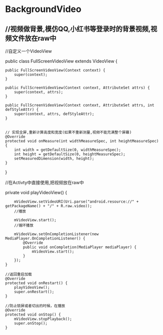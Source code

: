 # BackgroundVideo
//视频做背景,模仿QQ,小红书等登录时的背景视频,视频文件放在raw中
----
//自定义一个VideoView 

public class FullScreenVideoView extends VideoView {

    public FullScreenVideoView(Context context) {
        super(context);
    }

    public FullScreenVideoView(Context context, AttributeSet attrs) {
        super(context, attrs);
    }

    public FullScreenVideoView(Context context, AttributeSet attrs, int defStyleAttr) {
        super(context, attrs, defStyleAttr);
    }


    // 实现全屏,重新计算高度和宽度(如果不重新测量,视频不能充满整个屏幕)
    @Override
    protected void onMeasure(int widthMeasureSpec, int heightMeasureSpec)
    {
        int width = getDefaultSize(0, widthMeasureSpec);
        int height = getDefaultSize(0, heightMeasureSpec);
        setMeasuredDimension(width, height);
    }
}

//在Activty中直接使用,把视频放在raw中

 private void playVideoView() {
 
        mVideoView.setVideoURI(Uri.parse("android.resource://" + getPackageName() + "/" + R.raw.video));
        //播放
        
        mVideoView.start();
        //循环播放
        
        mVideoView.setOnCompletionListener(new MediaPlayer.OnCompletionListener() {
            @Override
            public void onCompletion(MediaPlayer mediaPlayer) {
                mVideoView.start();
            }
        });
    }

    //返回重启加载
    @Override
    protected void onRestart() {
        playVideoView();
        super.onRestart();
    }

    //防止锁屏或者切出的时候，在播放
    @Override
    protected void onStop() {
        mVideoView.stopPlayback();
        super.onStop();
    }
